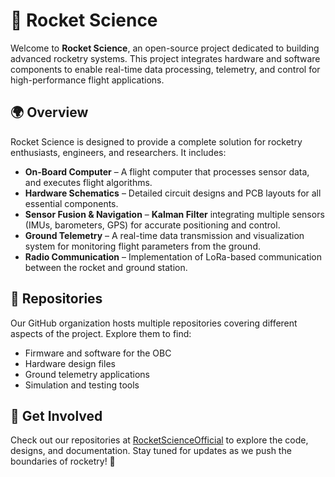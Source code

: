 # 🚀 Rocket Science

Welcome to **Rocket Science**, an open-source project dedicated to building advanced rocketry systems. This project integrates hardware and software components to enable real-time data processing, telemetry, and control for high-performance flight applications.

## 🌍 Overview
Rocket Science is designed to provide a complete solution for rocketry enthusiasts, engineers, and researchers. It includes:

- **On-Board Computer** – A flight computer that processes sensor data, and executes flight algorithms.
- **Hardware Schematics** – Detailed circuit designs and PCB layouts for all essential components.
- **Sensor Fusion & Navigation** – **Kalman Filter** integrating multiple sensors (IMUs, barometers, GPS) for accurate positioning and control.
- **Ground Telemetry** – A real-time data transmission and visualization system for monitoring flight parameters from the ground.
- **Radio Communication** – Implementation of LoRa-based communication between the rocket and ground station.

## 📁 Repositories
Our GitHub organization hosts multiple repositories covering different aspects of the project. Explore them to find:
- Firmware and software for the OBC
- Hardware design files
- Ground telemetry applications
- Simulation and testing tools

## 📌 Get Involved
Check out our repositories at [RocketScienceOfficial](https://github.com/RocketScienceOfficial) to explore the code, designs, and documentation. Stay tuned for updates as we push the boundaries of rocketry! 🚀
